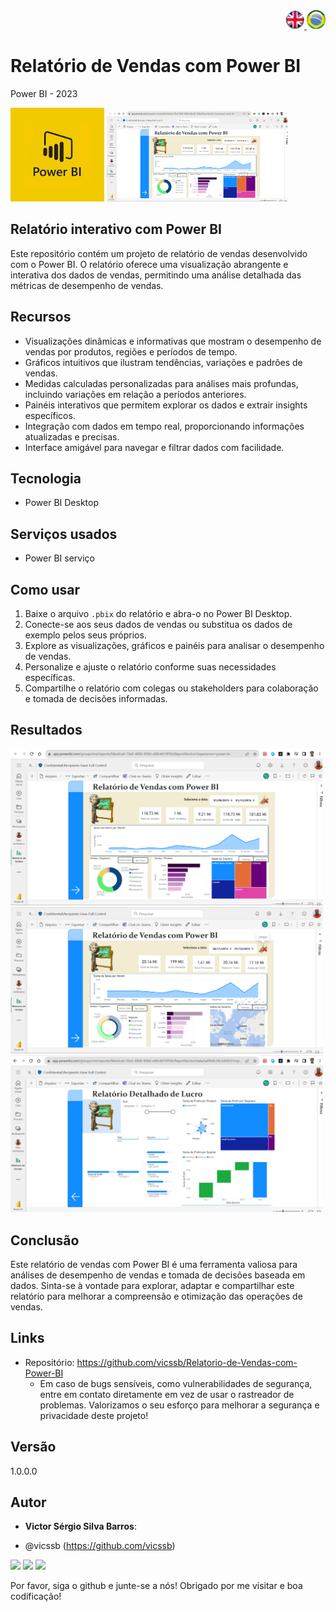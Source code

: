 <div align="right"> 
<a href="./readme.md"> <img src="./IMG/LogoUK.png" alt="Logo UK" width="30"/></a><a href="./readme.md"> <img src="./IMG/logoBrazil.png" alt="Logo Brasil" width="30"/> </a>
</div>
<H1>Relatório de Vendas com Power BI</H1>

Power BI - 2023

<img src="./IMG/logoPBI.jfif" alt="Página 1" width="150"/>  <img src="./IMG/Server1.png" alt="Página 1" width="290"/> 
 
## Relatório interativo com Power BI
 
Este repositório contém um projeto de relatório de vendas desenvolvido com o Power BI. O relatório oferece uma visualização abrangente e interativa dos dados de vendas, permitindo uma análise detalhada das métricas de desempenho de vendas.
 
## Recursos

- Visualizações dinâmicas e informativas que mostram o desempenho de vendas por produtos, regiões e períodos de tempo.
- Gráficos intuitivos que ilustram tendências, variações e padrões de vendas.
- Medidas calculadas personalizadas para análises mais profundas, incluindo variações em relação a períodos anteriores.
- Painéis interativos que permitem explorar os dados e extrair insights específicos.
- Integração com dados em tempo real, proporcionando informações atualizadas e precisas.
- Interface amigável para navegar e filtrar dados com facilidade.

## Tecnologia 
 
* Power BI Desktop 
 
## Serviços usados
 
* Power BI serviço
 
 
## Como usar
 
1. Baixe o arquivo `.pbix` do relatório e abra-o no Power BI Desktop.
2. Conecte-se aos seus dados de vendas ou substitua os dados de exemplo pelos seus próprios.
3. Explore as visualizações, gráficos e painéis para analisar o desempenho de vendas.
4. Personalize e ajuste o relatório conforme suas necessidades específicas.
5. Compartilhe o relatório com colegas ou stakeholders para colaboração e tomada de decisões informadas.

 
## Resultados
 
<img src="./IMG/Server1.png" alt="Página 1" width="500"/> 
<img src="./IMG/Server1a.png" alt="Página 1" width="500"/> 
<img src="./IMG/Server2.png" alt="Página 2" width="500"/>
 
 
## Conclusão

Este relatório de vendas com Power BI é uma ferramenta valiosa para análises de desempenho de vendas e tomada de decisões baseada em dados. Sinta-se à vontade para explorar, adaptar e compartilhar este relatório para melhorar a compreensão e otimização das operações de vendas.

 
 
## Links
 
  - Repositório: https://github.com/vicssb/Relatorio-de-Vendas-com-Power-BI
    - Em caso de bugs sensíveis, como vulnerabilidades de segurança, entre em contato
      diretamente em vez de usar o rastreador de problemas. Valorizamos o seu esforço
      para melhorar a segurança e privacidade deste projeto!
 
 
## Versão
 
1.0.0.0
 
 
## Autor
 
* **Victor Sérgio Silva Barros**: 

- @vicssb (https://github.com/vicssb)
 
<p align="left">
  <a href="mailto:vicssb@gmail.com" alt="Gmail" target = "_blank">
  <img src="https://img.shields.io/badge/-Gmail-FF0000?style=flat-square&labelColor=FF0000&logo=gmail&logoColor=white&link=mailto:vicssb@gmail.com" /></a>

  <a href="https://www.linkedin.com/in/victor-sergio-silva-barros/" alt="Linkedin" target = "_blank">
  <img src="https://img.shields.io/badge/-Linkedin-0e76a8?style=flat-square&logo=Linkedin&logoColor=white&link=https://www.linkedin.com/in/victor-sergio-silva-barros/" /></a>

  <a href="https://wa.me/+5512997393135" alt="WhatsApp" target = "_blank">
  <img src="https://img.shields.io/badge/-WhatsApp-25d366?style=flat-square&labelColor=25d366&logo=whatsapp&logoColor=white&link=https://wa.me/+5512987085327"/></a>

  </p>  
<p>Por favor, siga o github e junte-se a nós!
Obrigado por me visitar e boa codificação!</p>
